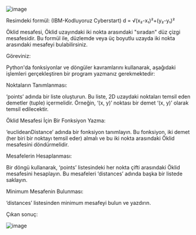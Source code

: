 ![image](https://github.com/esberat/mathpy/assets/29388782/b6c979c0-e837-49a8-b377-450c4f731780)

Resimdeki formül: (IBM-Kodluyoruz Cyberstart)
d = √(x₂-x₁)²+(y₂-y₁)²

Öklid mesafesi, Öklid uzayındaki iki nokta arasındaki "sıradan" düz çizgi mesafesidir. Bu formül ile, düzlemde veya üç boyutlu uzayda iki nokta arasındaki mesafeyi bulabilirsiniz.

Göreviniz:

Python'da fonksiyonlar ve döngüler kavramlarını kullanarak, aşağıdaki işlemleri gerçekleştiren bir program yazmanız gerekmektedir:

Noktaların Tanımlanması:

‘points’ adında bir liste oluşturun. Bu liste, 2D uzaydaki noktaları temsil eden demetler (tuple) içermelidir. Örneğin, ‘(x, y)’ noktası bir demet ‘(x, y)’ olarak temsil edilecektir.

Öklid Mesafesi İçin Bir Fonksiyon Yazma:

‘euclideanDistance’ adında bir fonksiyon tanımlayın. Bu fonksiyon, iki demet (her biri bir noktayı temsil eder) almalı ve bu iki nokta arasındaki Öklid mesafesini döndürmelidir.

Mesafelerin Hesaplanması:

Bir döngü kullanarak, ‘points’ listesindeki her nokta çifti arasındaki Öklid mesafesini hesaplayın. Bu mesafeleri ‘distances’ adında başka bir listede saklayın.

Minimum Mesafenin Bulunması:

‘distances’ listesinden minimum mesafeyi bulun ve yazdırın.


Çıkan sonuç:

![image](https://github.com/esberat/mathpy/assets/29388782/1f885194-7664-4287-b557-8d4ebe03772d)

